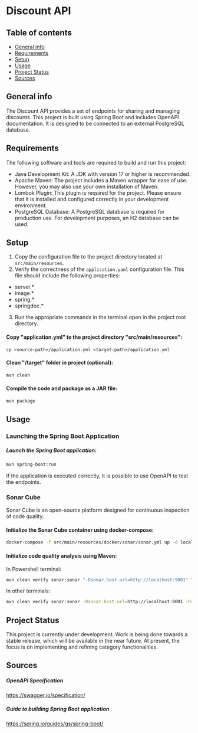 # Discount API

## Table of contents
* [General info](#general-info)
* [Requirements](#requirements)
* [Setup](#setup)
* [Usage](#usage)
* [Project Status](#project-status)
* [Sources](#sources)

## General info
The Discount API provides a set of endpoints for sharing and managing discounts.
This project is built using Spring Boot and includes OpenAPI documentation. 
It is designed to be connected to an external PostgreSQL database.

## Requirements
The following software and tools are required to build and run this project:
* Java Development Kit: A JDK with version 17 or higher is recommended.
* Apache Maven: The project includes a Maven wrapper for ease of use. However, you may also use your own installation of Maven.
* Lombok Plugin: This plugin is required for the project. Please ensure that it is installed and configured correctly in your development environment.
* PostgreSQL Database: A PostgreSQL database is required for production use. For development purposes, an H2 database can be used.

## Setup
1. Copy the configuration file to the project directory located at ``src/main/resources``.
2. Verify the correctness of the ``application.yaml`` configuration file. This file should include the following properties:
 * server.*
 * image.*
 * spring.*
 * springdoc.*
3. Run the appropriate commands in the terminal open in the project root directory.

#### Copy "application.yml" to the project directory "src/main/resources":
```
cp <source-path>/application.yml <target-path>/application.yml
```

#### Clean "/target" folder in project (optional):
```sh
mvn clean
```
 
#### Compile the code and package as a JAR file:
```sh
mvn package
```

## Usage

### Launching the Spring Boot Application

##### Launch the Spring Boot application:
```sh
mvn spring-boot:run
```

If the application is executed correctly, it is possible to use OpenAPI to test the endpoints.

### Sonar Cube
Sonar Cube is an open-source platform designed for continuous inspection of code quality.

#### Initialize the Sonar Cube container using docker-compose:
```sh
docker-compose -f src/main/resources/docker/sonar/sonar.yml up -d local-sonar
```

#### Initialize code quality analysis using Maven:
In Powershell terminal:
```sh
mvn clean verify sonar:sonar "-Dsonar.host.url=http://localhost:9001" "-Pcoverage"
```
In other terminals:
```sh
mvn clean verify sonar:sonar -Dsonar.host.url=http://localhost:9001 -Pcoverage
```

## Project Status
This project is currently under development.
Work is being done towards a stable release, which will be available in the near future.
At present, the focus is on implementing and refining category functionalities.

## Sources
##### OpenAPI Specification 
https://swagger.io/specification/

##### Guide to building Spring Boot application 
https://spring.io/guides/gs/spring-boot/

